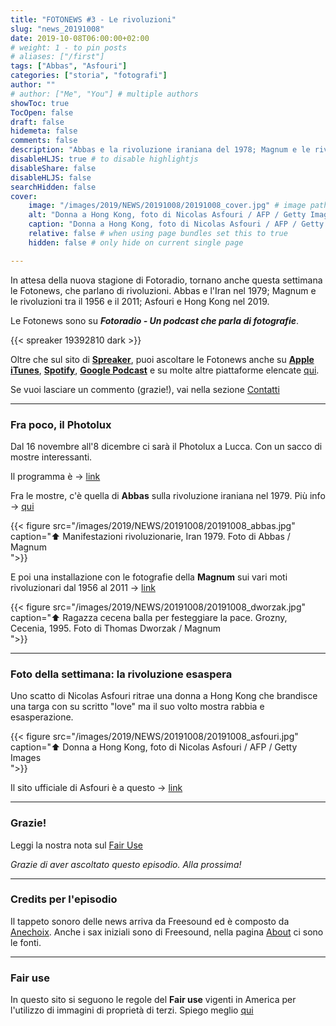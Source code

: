 ```yaml
---
title: "FOTONEWS #3 - Le rivoluzioni"
slug: "news_20191008"
date: 2019-10-08T06:00:00+02:00
# weight: 1 - to pin posts
# aliases: ["/first"]
tags: ["Abbas", "Asfouri"]
categories: ["storia", "fotografi"]
author: ""
# author: ["Me", "You"] # multiple authors
showToc: true
TocOpen: false
draft: false
hidemeta: false
comments: false
description: "Abbas e la rivoluzione iraniana del 1978; Magnum e le rivoluzioni dal 1956 al 2011; Asfouri e le proteste di Hong Kong nel 2019"
disableHLJS: true # to disable highlightjs
disableShare: false
disableHLJS: false
searchHidden: false
cover:
    image: "/images/2019/NEWS/20191008/20191008_cover.jpg" # image path/url
    alt: "Donna a Hong Kong, foto di Nicolas Asfouri / AFP / Getty Images" # alt text
    caption: "Donna a Hong Kong, foto di Nicolas Asfouri / AFP / Getty Images" # display caption under cover
    relative: false # when using page bundles set this to true
    hidden: false # only hide on current single page

---
```


In attesa della nuova stagione di Fotoradio, tornano anche questa settimana le Fotonews, che parlano di rivoluzioni. Abbas e l'Iran nel 1979; Magnum e le rivoluzioni tra il 1956 e il 2011; Asfouri e Hong Kong nel 2019.
<!--more-->

Le Fotonews sono su **_Fotoradio - Un podcast che parla di fotografie_**.

{{< spreaker 19392810 dark >}}

Oltre che sul sito di [**Spreaker**](https://links.fotoradio.info/spreaker), puoi ascoltare le Fotonews anche su [**Apple iTunes**](https://links.fotoradio.info/apple), [**Spotify**](https://links.fotoradio.info/spotify), [**Google Podcast**](https://links.fotoradio.info/google) e su molte altre piattaforme elencate [qui](/static_page/listen/).

Se vuoi lasciare un commento (grazie!), vai nella sezione [Contatti](/contact/)
</br>

- - -

### Fra poco, il Photolux

Dal 16 novembre all'8 dicembre ci sarà il Photolux a Lucca. Con un sacco di mostre interessanti.

Il programma è -> [link](http://www.photoluxfestival.it/it/mostre-2019/)

Fra le mostre, c'è quella di **Abbas** sulla rivoluzione iraniana nel 1979. Più info -> [qui](http://www.photoluxfestival.it/it/abbas-the-iranian-revolution/)

{{< figure src="/images/2019/NEWS/20191008/20191008_abbas.jpg" caption="⬆︎ Manifestazioni rivoluzionarie, Iran 1979. Foto di Abbas / Magnum<br> ">}}

E poi una installazione con le fotografie della **Magnum** sui vari moti rivoluzionari dal 1956 al 2011 -> [link](http://www.photoluxfestival.it/it/magnum-revolution/)

{{< figure src="/images/2019/NEWS/20191008/20191008_dworzak.jpg" caption="⬆︎ Ragazza cecena balla per festeggiare la pace. Grozny, Cecenia, 1995. Foto di Thomas Dworzak / Magnum<br> ">}}

- - -

### Foto della settimana: la rivoluzione esaspera

Uno scatto di Nicolas Asfouri ritrae una donna a Hong Kong che brandisce una targa con su scritto "love" ma il suo volto mostra rabbia e esasperazione.

{{< figure src="/images/2019/NEWS/20191008/20191008_asfouri.jpg" caption="⬆︎ Donna a Hong Kong, foto di Nicolas Asfouri / AFP / Getty Images<br> ">}}

Il sito ufficiale di Asfouri è a questo -> [link](https://nicolasfouri.wixsite.com/nicolas-asfouri)

- - -

### Grazie!

Leggi la nostra nota sul [Fair Use](/static_page/fair_use/)

_Grazie di aver ascoltato questo episodio. Alla prossima!_


<!--
- - -
### Bonus Track

Torniamo all'episodio di oggi sul campo di accoglienza di Samos con questa bonus track.
Nicolò Govoni, uno dei fondatori di Still I Rise, racconta in un Tedx, del senso del volontariato e dell'approccio della sua ong verso i bambini del campo di Samos.
Un estratto della clip è in coda all'episodio. Qui la versione integrale del video.

{{< yt 7UKsgk0Ose0 >}}


<br>
-->

<!--
- - -

### Citazioni


- Fabrizio Gatti, con le immagini di Massimo Sestini, _Dimmi dove sei_, National Geographic Italia, giugno 2019

Le voci fuori campo sono tratte dal trailer del documentario di National Geographic Channel diretto da Jesús Garcés Lambert andato in onda il 20 giugno 2019 su Sky e poi boh.
-->

<!--
- - -
### Errata corrige

Nella prima versione dell'episodio, avevo previsto di chiudere con una clip di Nicolò Govoni che racconta il centro creato da Still I Rise alle porte del campo di Samos.
Poi invece ho preferito inserire la clip dal Tedx dove si parla di volontariato che mi pare più interessante. Quindi non torna il mio discorso in chiusura di puntata. Mi spiace
-->

<!--
- - -

### Altri link

- La puntata di **Be My Diary** di Rossella Pivanti citata nell'episodio è ascoltabile a questo (<a target="blank" href="https://www.spreaker.com/user/bemydiary/bmd-s02e10-finito">link</a>)

-->

- - -

### Credits per l'episodio

Il tappeto sonoro delle news arriva da Freesound ed è composto da [Anechoix](https://freesound.org/people/anechoix/).
Anche i sax iniziali sono di Freesound, nella pagina [About](/about/) ci sono le fonti.


- - -


### Fair use

In questo sito si seguono le regole del **Fair use** vigenti in America per l'utilizzo di immagini di proprietà di terzi. Spiego meglio [qui](/static_page/fair_use/)
